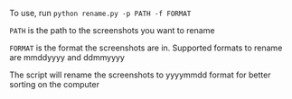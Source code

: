To use, run `python rename.py -p PATH -f FORMAT`

`PATH` is the path to the screenshots you want to rename

`FORMAT` is the format the screenshots are in. Supported formats to rename are mmddyyyy and ddmmyyyy

The script will rename the screenshots to yyyymmdd format for better sorting on the computer
